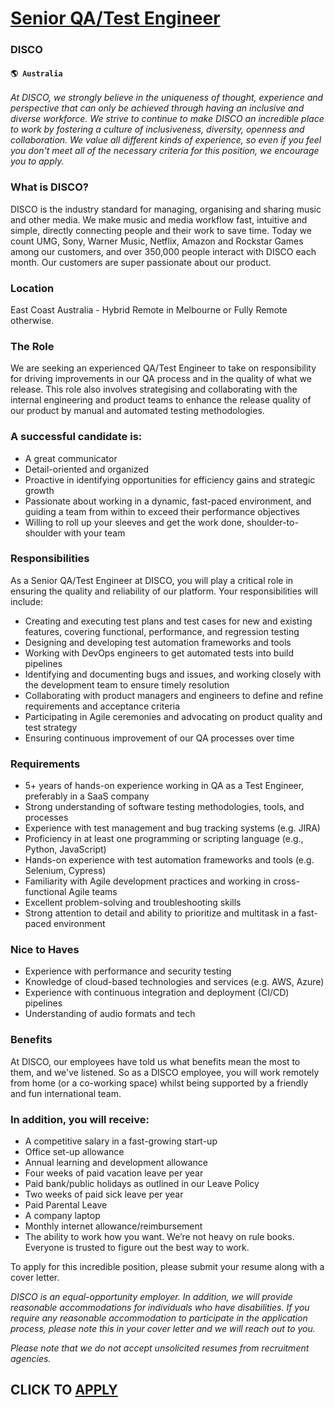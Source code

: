 # [Senior QA/Test Engineer](https://www.remotewlb.com/apply/senior-qa-test-engineer)  
### DISCO  
#### `🌎 Australia`  

_At DISCO, we strongly believe in the uniqueness of thought, experience and perspective that can only be achieved through having an inclusive and diverse workforce. We strive to continue to make DISCO an incredible place to work by fostering a culture of inclusiveness, diversity, openness and collaboration. We value all different kinds of experience, so even if you feel you don't meet all of the necessary criteria for this position, we encourage you to apply._

###  **What is DISCO?**

DISCO is the industry standard for managing, organising and sharing music and other media. We make music and media workflow fast, intuitive and simple, directly connecting people and their work to save time. Today we count UMG, Sony, Warner Music, Netflix, Amazon and Rockstar Games among our customers, and over 350,000 people interact with DISCO each month. Our customers are super passionate about our product.

###  **Location**

East Coast Australia - Hybrid Remote in Melbourne or Fully Remote otherwise.

### The Role

We are seeking an experienced QA/Test Engineer to take on responsibility for driving improvements in our QA process and in the quality of what we release. This role also involves strategising and collaborating with the internal engineering and product teams to enhance the release quality of our product by manual and automated testing methodologies.

###  A successful candidate is:

  * A great communicator
  * Detail-oriented and organized
  * Proactive in identifying opportunities for efficiency gains and strategic growth
  * Passionate about working in a dynamic, fast-paced environment, and guiding a team from within to exceed their performance objectives
  * Willing to roll up your sleeves and get the work done, shoulder-to-shoulder with your team

### Responsibilities

As a Senior QA/Test Engineer at DISCO, you will play a critical role in ensuring the quality and reliability of our platform. Your responsibilities will include:

  * Creating and executing test plans and test cases for new and existing features, covering functional, performance, and regression testing
  * Designing and developing test automation frameworks and tools
  * Working with DevOps engineers to get automated tests into build pipelines
  * Identifying and documenting bugs and issues, and working closely with the development team to ensure timely resolution
  * Collaborating with product managers and engineers to define and refine requirements and acceptance criteria
  * Participating in Agile ceremonies and advocating on product quality and test strategy
  * Ensuring continuous improvement of our QA processes over time

### Requirements

  * 5+ years of hands-on experience working in QA as a Test Engineer, preferably in a SaaS company
  * Strong understanding of software testing methodologies, tools, and processes
  * Experience with test management and bug tracking systems (e.g. JIRA)
  * Proficiency in at least one programming or scripting language (e.g., Python, JavaScript)
  * Hands-on experience with test automation frameworks and tools (e.g. Selenium, Cypress)
  * Familiarity with Agile development practices and working in cross-functional Agile teams
  * Excellent problem-solving and troubleshooting skills
  * Strong attention to detail and ability to prioritize and multitask in a fast-paced environment

### Nice to Haves

  * Experience with performance and security testing
  * Knowledge of cloud-based technologies and services (e.g. AWS, Azure)
  * Experience with continuous integration and deployment (CI/CD) pipelines
  * Understanding of audio formats and tech

### Benefits

At DISCO, our employees have told us what benefits mean the most to them, and we've listened. So as a DISCO employee, you will work remotely from home (or a co-working space) whilst being supported by a friendly and fun international team.

### In addition, you will receive:

  * A competitive salary in a fast-growing start-up
  * Office set-up allowance
  * Annual learning and development allowance
  * Four weeks of paid vacation leave per year
  * Paid bank/public holidays as outlined in our Leave Policy
  * Two weeks of paid sick leave per year
  * Paid Parental Leave
  * A company laptop
  * Monthly internet allowance/reimbursement
  * The ability to work how you want. We’re not heavy on rule books. Everyone is trusted to figure out the best way to work.

To apply for this incredible position, please submit your resume along with a cover letter.

_DISCO is an equal-opportunity employer. In addition, we will provide reasonable accommodations for individuals who have disabilities. If you require any reasonable accommodation to participate in the application process, please note this in your cover letter and we will reach out to you._

 _Please note that we do not accept unsolicited resumes from recruitment agencies._

  
## CLICK TO [APPLY](https://www.remotewlb.com/apply/senior-qa-test-engineer)

